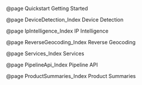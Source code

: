 @page Quickstart Getting Started

@page DeviceDetection_Index Device Detection

@page IpIntelligence_Index IP Intelligence

@page ReverseGeocoding_Index Reverse Geocoding

@page Services_Index Services

@page PipelineApi_Index Pipeline API

@page ProductSummaries_Index Product Summaries

